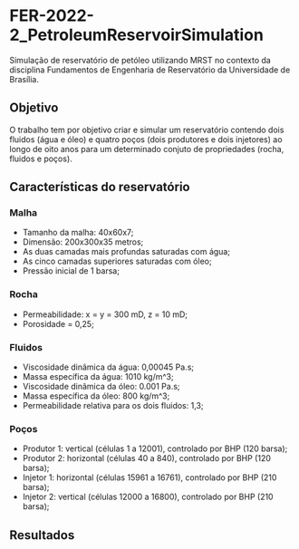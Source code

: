# FER-2022-2_PetroleumReservoirSimulation

Simulação de reservatório de petóleo utilizando MRST no contexto da disciplina Fundamentos de Engenharia de Reservatório da Universidade de Brasília.

## Objetivo

O trabalho tem por objetivo criar e simular um reservatório contendo dois fluidos (água e óleo) e quatro poços (dois produtores e dois injetores) ao longo de oito anos para um determinado conjuto de propriedades (rocha, fluidos e poços).

## Características do reservatório

### Malha
- Tamanho da malha: 40x60x7;
- Dimensão: 200x300x35 metros;
- As duas camadas mais profundas saturadas com água;
- As cinco camadas superiores saturadas com óleo;
- Pressão inicial de 1 barsa;

### Rocha
- Permeabilidade: x = y = 300 mD, z = 10 mD;
- Porosidade = 0,25;

### Fluidos
- Viscosidade dinâmica da água: 0,00045 Pa.s;
- Massa específica da água: 1010 kg/m^3;
- Viscosidade dinâmica da óleo: 0.001 Pa.s;
- Massa específica da óleo: 800 kg/m^3;
- Permeabilidade relativa para os dois fluidos: 1,3;

### Poços
- Produtor 1: vertical (células 1 a 12001), controlado por BHP (120 barsa);
- Produtor 2: horizontal (células 40 a 840), controlado por BHP (120 barsa);
- Injetor 1: horizontal (células 15961 a 16761), controlado por BHP (210 barsa);
- Injetor 2: vertical (células 12000 a 16800), controlado por BHP (210 barsa);

## Resultados